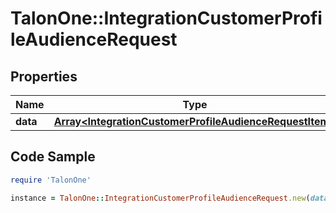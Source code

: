 # TalonOne::IntegrationCustomerProfileAudienceRequest

## Properties

Name | Type | Description | Notes
------------ | ------------- | ------------- | -------------
**data** | [**Array&lt;IntegrationCustomerProfileAudienceRequestItem&gt;**](IntegrationCustomerProfileAudienceRequestItem.md) |  | [optional] 

## Code Sample

```ruby
require 'TalonOne'

instance = TalonOne::IntegrationCustomerProfileAudienceRequest.new(data: null)
```


